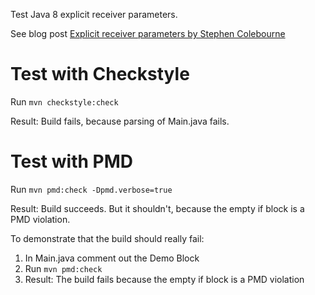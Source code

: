 Test Java 8 explicit receiver parameters.

See blog post <a href="http://blog.joda.org/2015/12/explicit-receiver-parameters.html">Explicit receiver parameters by Stephen Colebourne</a> 

<h1>Test with Checkstyle</h1>
<p>Run <code>mvn checkstyle:check</code></p>

<p>Result: Build fails, because parsing of Main.java fails.</p>


<h1>Test with PMD</h1>
<p>Run <code>mvn pmd:check -Dpmd.verbose=true</code></p>

<p>Result: Build succeeds. But it shouldn't, because the empty if block is a PMD violation.</p>

<p>To demonstrate that the build should really fail:</p>
<ol>
    <li>In Main.java comment out the Demo Block</li>
    <li>Run <code>mvn pmd:check</code></li>
    <li>Result: The build fails because the empty if block is a PMD violation</li>
</ol>
